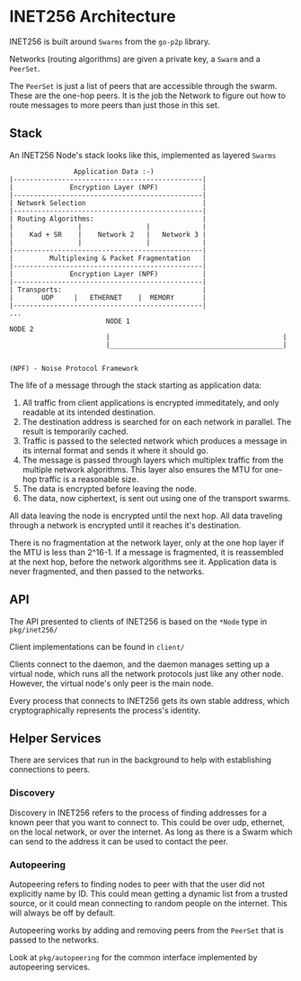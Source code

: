 # INET256 Architecture

INET256 is built around `Swarms` from the `go-p2p` library.

Networks (routing algorithms) are given a private key, a `Swarm` and a `PeerSet`.

The `PeerSet` is just a list of peers that are accessible through the swarm.
These are the one-hop peers.
It is the job the Network to figure out how to route messages to more peers than just those in this set.

## Stack
An INET256 Node's stack looks like this, implemented as layered `Swarms`

```
                Application Data :-)
|-----------------------------------------------|
|              Encryption Layer (NPF)           |
|-----------------------------------------------|
| Network Selection                             |
|-----------------------------------------------|
| Routing Algorithms:                           |
|                |                |             |
|    Kad + SR    |    Network 2   |   Network 3 |
|                |                |             |
|-----------------------------------------------|
|         Multiplexing & Packet Fragmentation   |
|-----------------------------------------------|
|              Encryption Layer (NPF)           |
|-----------------------------------------------|
| Transports:                                   |
|       UDP     |   ETHERNET    |  MEMORY       |
|-----------------------------------------------|                   ...
                        NODE 1                                      NODE 2
                        |                                           |
                        |___________________________________________|


(NPF) - Noise Protocol Framework
```

The life of a message through the stack starting as application data:

1. All traffic from client applications is encrypted immeditately, and only readable at its intended destination.
2. The destination address is searched for on each network in parallel. The result is temporarily cached.
3. Traffic is passed to the selected network which produces a message in its internal format and sends it where it should go.
4. The message is passed through layers which multiplex traffic from the multiple network algorithms.
This layer also ensures the MTU for one-hop traffic is a reasonable size.
5. The data is encrypted before leaving the node.
6. The data, now ciphertext, is sent out using one of the transport swarms.

All data leaving the node is encrypted until the next hop.  All data traveling through a network is encrypted until it reaches it's destination.

There is no fragmentation at the network layer, only at the one hop layer if the MTU is less than 2^16-1.
If a message is fragmented, it is reassembled at the next hop, before the network algorithms see it.
Application data is never fragmented, and then passed to the networks.

## API
The API presented to clients of INET256 is based on the `*Node` type in `pkg/inet256/`

Client implementations can be found in `client/`

Clients connect to the daemon, and the daemon manages setting up a virtual node, which runs all the network protocols just like any other node.  However, the virtual node's only peer is the main node.

Every process that connects to INET256 gets its own stable address, which cryptographically represents the process's identity.

## Helper Services
There are services that run in the background to help with establishing connections to peers.

### Discovery
Discovery in INET256 refers to the process of finding addresses for a known peer that you want to connect to.
This could be over udp, ethernet, on the local network, or over the internet.
As long as there is a Swarm which can send to the address it can be used to contact the peer.

### Autopeering
Autopeering refers to finding nodes to peer with that the user did not explicitly name by ID.
This could mean getting a dynamic list from a trusted source, or it could mean connecting to random people on the internet.
This will always be off by default.

Autopeering works by adding and removing peers from the `PeerSet` that is passed to the networks.

Look at `pkg/autopeering` for the common interface implemented by autopeering services.
